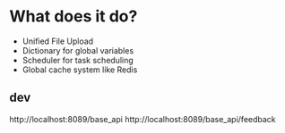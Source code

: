 # What does it do?

- Unified File Upload
- Dictionary for global variables
- Scheduler for task scheduling
- Global cache system like Redis


## dev

http://localhost:8089/base_api
http://localhost:8089/base_api/feedback
